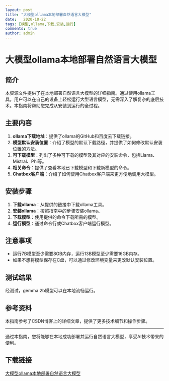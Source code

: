 ```yaml
---
layout: post
title: "大模型ollama本地部署自然语言大模型"
date:   2020-10-22
tags: [模型,ollama,下载,安装,运行]
comments: true
author: admin
---
```

# 大模型ollama本地部署自然语言大模型

## 简介
本资源文件提供了在本地部署自然语言大模型的详细指南。通过使用ollama工具，用户可以在自己的设备上轻松运行大型语言模型，无需深入了解复杂的底层技术。本指南将帮助您完成从安装到运行的全过程。

## 主要内容
1. **ollama下载地址**：提供了ollama的GitHub和百度云下载链接。
2. **模型默认安装位置**：介绍了模型的默认下载路径，并提供了如何修改默认安装位置的方法。
3. **可下载模型**：列出了多种可下载的模型及其对应的安装命令，包括Llama、Mistral、Phi等。
4. **相关命令**：提供了查看本地已下载模型和下载新模型的命令。
5. **Chatbox客户端**：介绍了如何使用Chatbox客户端来更方便地调用大模型。

## 安装步骤
1. **下载ollama**：从提供的链接中下载ollama工具。
2. **安装ollama**：按照指南中的步骤安装ollama。
3. **下载模型**：使用提供的命令下载所需的模型。
4. **运行模型**：通过命令行或Chatbox客户端运行模型。

## 注意事项
- 运行7B模型至少需要8GB内存，运行13B模型至少需要16GB内存。
- 如果不想将模型保存在C盘，可以通过修改环境变量来更改默认安装位置。

## 测试结果
经测试，gemma:2b模型可以在本地流畅运行。

## 参考资料
本指南参考了CSDN博客上的详细文章，提供了更多技术细节和操作步骤。

---

通过本指南，您将能够在本地成功部署并运行自然语言大模型，享受AI技术带来的便利。

## 下载链接

[大模型ollama本地部署自然语言大模型](https://pan.quark.cn/s/c5e6bb51ef3d)